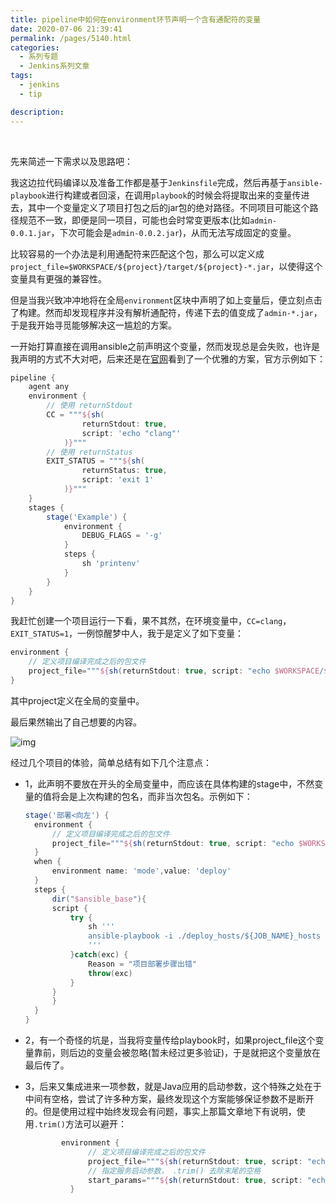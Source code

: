 ```yaml
---
title: pipeline中如何在environment环节声明一个含有通配符的变量
date: 2020-07-06 21:39:41
permalink: /pages/5140.html
categories:
  - 系列专题
  - Jenkins系列文章
tags:
  - jenkins
  - tip

description:
---
```


<br><ArticleTopAd></ArticleTopAd>


先来简述一下需求以及思路吧：

我这边拉代码编译以及准备工作都是基于`Jenkinsfile`完成，然后再基于`ansible-playbook`进行构建或者回滚，在调用`playbook`的时候会将提取出来的变量传进去，其中一个变量定义了项目打包之后的jar包的绝对路径。不同项目可能这个路径规范不一致，即便是同一项目，可能也会时常变更版本(比如`admin-0.0.1.jar`，下次可能会是`admin-0.0.2.jar`)，从而无法写成固定的变量。

比较容易的一个办法是利用通配符来匹配这个包，那么可以定义成 `project_file=$WORKSPACE/${project}/target/${project}-*.jar`，以使得这个变量具有更强的兼容性。

但是当我兴致冲冲地将在全局`environment`区块中声明了如上变量后，便立刻点击了构建。然而却发现程序并没有解析通配符，传递下去的值变成了`admin-*.jar`，于是我开始寻觅能够解决这一尴尬的方案。

一开始打算直接在调用ansible之前声明这个变量，然而发现总是会失败，也许是我声明的方式不大对吧，后来还是在[官网](https://www.jenkins.io/zh/doc/book/pipeline/jenkinsfile/)看到了一个优雅的方案，官方示例如下：

```groovy
pipeline {
    agent any
    environment {
        // 使用 returnStdout
        CC = """${sh(
                returnStdout: true,
                script: 'echo "clang"'
            )}"""
        // 使用 returnStatus
        EXIT_STATUS = """${sh(
                returnStatus: true,
                script: 'exit 1'
            )}"""
    }
    stages {
        stage('Example') {
            environment {
                DEBUG_FLAGS = '-g'
            }
            steps {
                sh 'printenv'
            }
        }
    }
}
```

我赶忙创建一个项目运行一下看，果不其然，在环境变量中，`CC=clang`，`EXIT_STATUS=1`，一例惊醒梦中人，我于是定义了如下变量：

```groovy
environment {
    // 定义项目编译完成之后的包文件
    project_file="""${sh(returnStdout: true, script: "echo $WORKSPACE/${project}/target/${project}-*.jar")}"""
}
```

其中project定义在全局的变量中。

最后果然输出了自己想要的内容。

![img](http://t.eryajf.net/imgs/2021/09/43351899888b2176.jpg)

经过几个项目的体验，简单总结有如下几个注意点：

- 1，此声明不要放在开头的全局变量中，而应该在具体构建的stage中，不然变量的值将会是上次构建的包名，而非当次包名。示例如下：

  ```groovy
  stage('部署<向左') {
    environment {
        // 定义项目编译完成之后的包文件
        project_file="""${sh(returnStdout: true, script: "echo $WORKSPACE/${project}/target/${project}-*.jar")}"""
    }
    when {
        environment name: 'mode',value: 'deploy'
    }
    steps {
        dir("$ansible_base"){
        script {
            try {
                sh '''
                ansible-playbook -i ./deploy_hosts/${JOB_NAME}_hosts --tags "deploy,${project}" site.yml -e "project"=$project -e "_version"=${_version} -e "JOB_NAME"=${JOB_NAME} -e "remote_host"=${remote_host} -e "server_port"=${server_port} -e project_env=${project_env} -e project_user=${project_user} -e start_Xms=${start_Xms} -e start_Xmx=${start_Xmx} -e "project_file"=${project_file}
                '''
            }catch(exc) {
                Reason = "项目部署步骤出错"
                throw(exc)
            }
        }
        }
    }
  }
  ```

- 2，有一个奇怪的坑是，当我将变量传给playbook时，如果project_file这个变量靠前，则后边的变量会被忽略(暂未经过更多验证)，于是就把这个变量放在最后传了。

- 3，后来又集成进来一项参数，就是Java应用的启动参数，这个特殊之处在于中间有空格，尝试了许多种方案，最终发现这个方案能够保证参数不是断开的。但是使用过程中始终发现会有问题，事实上那篇文章地下有说明，使用`.trim()`方法可以避开：

  ```groovy
          environment {
                // 定义项目编译完成之后的包文件
                project_file="""${sh(returnStdout: true, script: "echo ${jar_file}").trim()}"""
                // 指定服务启动参数， .trim() 去除末尾的空格
                start_params="""${sh(returnStdout: true, script: "echo ${start_param}").trim()}"""
            }
  ```


<br><ArticleTopAd></ArticleTopAd>
